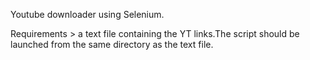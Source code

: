 Youtube downloader using Selenium.

Requirements > a text file containing the YT links.The script should be launched from the same directory as the text file.
